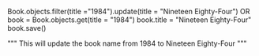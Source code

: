 Book.objects.filter(title ="1984").update(title = "Nineteen Eighty-Four")
OR
book = Book.objects.get(title = "1984")
book.title = "Nineteen Eighty-Four"
book.save()

"""
This will update the book name from 1984 to Nineteen Eighty-Four
"""